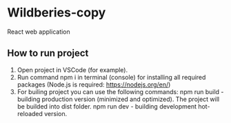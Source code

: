 # Wildberies-copy

React web application

## How to run project

1. Open project in VSCode (for example).
2. Run command npm i in terminal (console) for installing all required packages (Node.js is required: https://nodejs.org/en/)
3. For builing project you can use the following commands:
   npm run build - building production version (minimized and optimized). The project will be builded into dist folder.
   npm run dev - building development hot-reloaded version.
